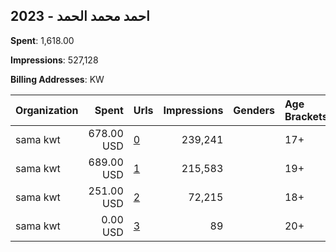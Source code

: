 ## 2023 - احمد محمد الحمد 
**Spent**: 1,618.00

**Impressions**: 527,128

**Billing Addresses**: KW

|Organization|Spent|Urls|Impressions|Genders|Age Brackets|Country Codes|
|:---|---:|:---|---:|:---|:---|:---|
|sama kwt|678.00 USD|[0](https://www.snap.com/political-ads/asset/657c9909e764cc404b1ffde65d88cff1597344fe96d53e9f48a06e975b90cf1d?mediaType=mp4)|239,241||17+|kuwait|
|sama kwt|689.00 USD|[1](https://www.snap.com/political-ads/asset/e31c55bf71506d34b3d9a346446bbe8365f47e8d1eb7a6cc9612ed00e21ae483?mediaType=jpeg)|215,583||19+|kuwait|
|sama kwt|251.00 USD|[2](https://www.snap.com/political-ads/asset/d6280d6480b06930d29717fd24d3737f9a9a98df28825dfb62752ab9452ea1d7?mediaType=mp4)|72,215||18+|kuwait|
|sama kwt|0.00 USD|[3](https://www.snap.com/political-ads/asset/2d3229959bbf66c384f7a18dccf5ef2a49defb2fd414d772209b77d1ae79e583?mediaType=jpeg)|89||20+|kuwait|
